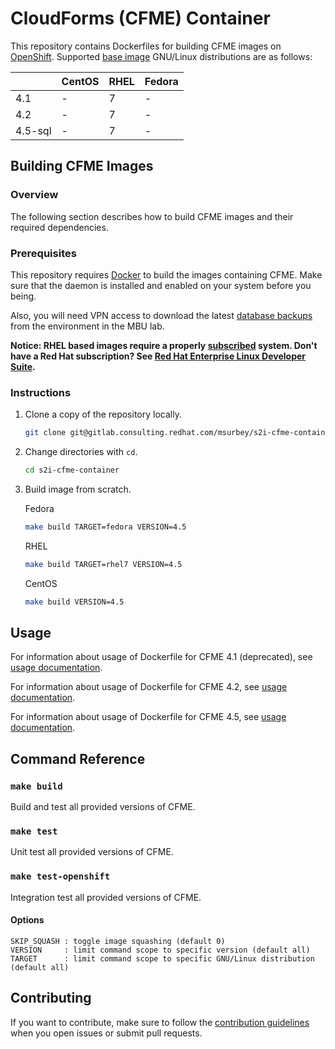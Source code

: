 CloudForms (CFME) Container
=====================

This repository contains Dockerfiles for building CFME images on [OpenShift][1]. Supported [base image][2] GNU/Linux distributions are as follows:

[](base-image-os)

|         | <center>CentOS</center> | RHEL | Fedora |
| ------- | ----------------------- |----- | ------ |
| 4.1     | -                       | 7    | -      |
| 4.2     | -                       | 7    | -      |
| 4.5-sql     | -                       | 7    | -      |

Building CFME Images
---------------------------------

### Overview

The following section describes how to build CFME images and their required dependencies.

### Prerequisites

This repository requires [Docker][3] to build the images containing CFME. Make sure that the daemon is installed and enabled on your system before you being.

Also, you will need VPN access to download the latest [database backups][7] from the environment in the MBU lab.

**Notice: RHEL based images require a properly [subscribed][4] system. Don't have a Red Hat subscription? See [Red Hat Enterprise Linux Developer Suite][5].**

### Instructions
1. Clone a copy of the repository locally.

	```bash
	git clone git@gitlab.consulting.redhat.com/msurbey/s2i-cfme-container.git
	```

2. Change directories with `cd`.

	```bash
	cd s2i-cfme-container
	```

3. Build image from scratch.

	Fedora

	```bash
	make build TARGET=fedora VERSION=4.5
	```

	RHEL

	```bash
	make build TARGET=rhel7 VERSION=4.5
	```

	CentOS

	```bash
	make build VERSION=4.5
	```

Usage
---------------------------------

For information about usage of Dockerfile for CFME 4.1 (deprecated),
see [usage documentation](4.1/README.md).

For information about usage of Dockerfile for CFME 4.2,
see [usage documentation](4.2/README.md).

For information about usage of Dockerfile for CFME 4.5,
see [usage documentation](4.5/README.md).

Command Reference
---------------------------------

### `make build`
Build and test all provided versions of CFME.

### `make test`
Unit test all provided versions of CFME.

### `make test-openshift`
Integration test all provided versions of CFME.

#### Options

```
SKIP_SQUASH : toggle image squashing (default 0)
VERSION     : limit command scope to specific version (default all)
TARGET      : limit command scope to specific GNU/Linux distribution (default all)
```

Contributing
---------------------------------
If you want to contribute, make sure to follow the [contribution guidelines](CONTRIBUTING.md) when you open issues or submit pull requests.

[1]: https://docs.openshift.org/latest/using_images/
[2]: https://docs.docker.com/glossary/?term=base%20image
[3]: https://docs.docker.com/engine/installation/
[4]: https://access.redhat.com/solutions/253273
[5]: https://developers.redhat.com/articles/no-cost-rhel-faq/
[6]: https://help.github.com/articles/cloning-a-repository/
[7]: https://mojo.redhat.com/docs/DOC-1093580
